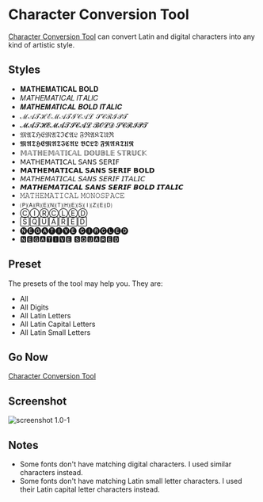 # Character Conversion Tool

[Character Conversion Tool](https://quinn0823.github.io/character-conversion-tool/) can convert Latin and digital characters into any kind of artistic style.

## Styles

- 𝐌𝐀𝐓𝐇𝐄𝐌𝐀𝐓𝐈𝐂𝐀𝐋 𝐁𝐎𝐋𝐃
- 𝑀𝐴𝑇𝐻𝐸𝑀𝐴𝑇𝐼𝐶𝐴𝐿 𝐼𝑇𝐴𝐿𝐼𝐶
- 𝑴𝑨𝑻𝑯𝑬𝑴𝑨𝑻𝑰𝑪𝑨𝑳 𝑩𝑶𝑳𝑫 𝑰𝑻𝑨𝑳𝑰𝑪
- ℳ𝒜𝒯ℋℰℳ𝒜𝒯ℐ𝒞𝒜ℒ 𝒮𝒞ℛℐ𝒫𝒯
- 𝓜𝓐𝓣𝓗𝓔𝓜𝓐𝓣𝓘𝓒𝓐𝓛 𝓑𝓞𝓛𝓓 𝓢𝓒𝓡𝓘𝓟𝓣
- 𝔐𝔄𝔗ℌ𝔈𝔐𝔄𝔗ℑℭ𝔄𝔏 𝔉ℜ𝔄𝔎𝔗𝔘ℜ
- 𝕸𝕬𝕿𝕳𝕰𝕸𝕬𝕿𝕴𝕮𝕬𝕷 𝕭𝕺𝕷𝕯 𝕱𝕽𝕬𝕶𝕿𝖀𝕽
- 𝕄𝔸𝕋ℍ𝔼𝕄𝔸𝕋𝕀ℂ𝔸𝕃 𝔻𝕆𝕌𝔹𝕃𝔼 𝕊𝕋ℝ𝕌ℂ𝕂
- 𝖬𝖠𝖳𝖧𝖤𝖬𝖠𝖳𝖨𝖢𝖠𝖫 𝖲𝖠𝖭𝖲 𝖲𝖤𝖱𝖨𝖥
- 𝗠𝗔𝗧𝗛𝗘𝗠𝗔𝗧𝗜𝗖𝗔𝗟 𝗦𝗔𝗡𝗦 𝗦𝗘𝗥𝗜𝗙 𝗕𝗢𝗟𝗗
- 𝘔𝘈𝘛𝘏𝘌𝘔𝘈𝘛𝘐𝘊𝘈𝘓 𝘚𝘈𝘕𝘚 𝘚𝘌𝘙𝘐𝘍 𝘐𝘛𝘈𝘓𝘐𝘊
- 𝙈𝘼𝙏𝙃𝙀𝙈𝘼𝙏𝙄𝘾𝘼𝙇 𝙎𝘼𝙉𝙎 𝙎𝙀𝙍𝙄𝙁 𝘽𝙊𝙇𝘿 𝙄𝙏𝘼𝙇𝙄𝘾
- 𝙼𝙰𝚃𝙷𝙴𝙼𝙰𝚃𝙸𝙲𝙰𝙻 𝙼𝙾𝙽𝙾𝚂𝙿𝙰𝙲𝙴
- 🄟🄐🄡🄔🄝🄣🄗🄔🄢🄘🄩🄔🄓
- ⒸⒾⓇⒸⓁⒺⒹ
- 🅂🅀🅄🄰🅁🄴🄳
- 🅝🅔🅖🅐🅣🅘🅥🅔 🅒🅘🅡🅒🅛🅔🅓
- 🅽🅴🅶🅰🆃🅸🆅🅴 🆂🆀🆄🅰🆁🅴🅳

## Preset

The presets of the tool may help you. They are:

- All
- All Digits
- All Latin Letters
- All Latin Capital Letters
- All Latin Small Letters

## Go Now
[Character Conversion Tool](https://quinn0823.github.io/character-conversion-tool/)

## Screenshot
![screenshot 1.0-1](https://github.com/Quinn0823/character-conversion-tool/assets/68278999/247f84ce-47da-4a61-b337-81f7c3530821)

## Notes

- Some fonts don't have matching digital characters. I used similar characters instead.
- Some fonts don't have matching Latin small letter characters. I used their Latin capital letter characters instead.